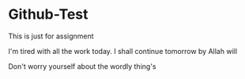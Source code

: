 # Github-Test
This is just for assignment

I'm tired with all the work today. I shall continue tomorrow by Allah will

Don't worry yourself about the wordly thing's
